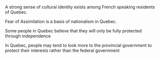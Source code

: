 A strong sense of cultural identity exists among French speaking residents of Quebec. 

Fear of Assimilation is a basis of nationalism in Quebec.

Some people in Quebec believe that they will only be fully protected through independence

In Quebec, people may tend to look more to the provincial government to protect their interests rather than the federal government

